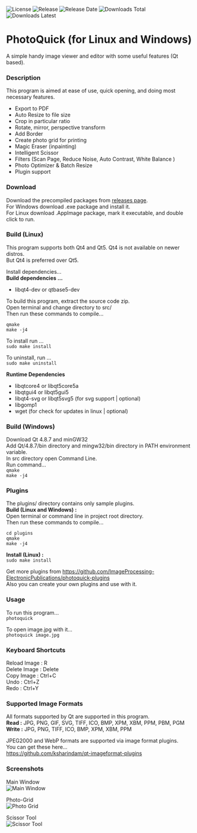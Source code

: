 ![License](https://img.shields.io/github/license/ksharindam/photoquick)
![Release](https://img.shields.io/github/v/release/ksharindam/photoquick)
![Release Date](https://img.shields.io/github/release-date/ksharindam/photoquick)
![Downloads Total](https://img.shields.io/github/downloads/ksharindam/photoquick/total)
![Downloads Latest](https://img.shields.io/github/downloads/ksharindam/photoquick/latest/total)

# PhotoQuick (for Linux and Windows)
A simple handy image viewer and editor with some useful features (Qt based).

### Description
This program is aimed at ease of use, quick opening, and doing most necessary features.  

 * Export to PDF  
 * Auto Resize to file size  
 * Crop in particular ratio  
 * Rotate, mirror, perspective transform  
 * Add Border  
 * Create photo grid for printing  
 * Magic Eraser (inpainting)  
 * Intelligent Scissor  
 * Filters  (Scan Page, Reduce Noise, Auto Contrast, White Balance )  
 * Photo Optimizer & Batch Resize  
 * Plugin support  


### Download
Download the precompiled packages from [releases page](https://github.com/ksharindam/photoquick/releases).  
For Windows download .exe package and install it.  
For Linux download .AppImage package, mark it executable, and double click to run.  

### Build (Linux)
This program supports both Qt4 and Qt5. Qt4 is not available on newer distros.  
But Qt4 is preferred over Qt5.  

Install dependencies...  
**Build dependencies ...**  
 * libqt4-dev or qtbase5-dev  

To build this program, extract the source code zip.  
Open terminal and change directory to src/  
Then run these commands to compile...  
```
qmake  
make -j4  
```

To install run ...  
`sudo make install`  

To uninstall, run ...  
`sudo make uninstall`  

**Runtime Dependencies**  
* libqtcore4 or libqt5core5a  
* libqtgui4 or libqt5gui5  
* libqt4-svg or libqt5svg5  (for svg support | optional)  
* libgomp1  
* wget (for check for updates in linux | optional)  

### Build (Windows)
Download Qt 4.8.7 and minGW32  
Add Qt/4.8.7/bin directory and mingw32/bin directory in PATH environment variable.  
In src directory open Command Line.  
Run command...  
`qmake`  
`make -j4`  

### Plugins
The plugins/ directory contains only sample plugins.  
**Build (Linux and Windows) :**  
Open terminal or command line in project root directory.  
Then run these commands to compile...  
```
cd plugins  
qmake  
make -j4  
```  
**Install (Linux) :**  
`sudo make install`  

Get more plugins from https://github.com/ImageProcessing-ElectronicPublications/photoquick-plugins  
Also you can create your own plugins and use with it.  

### Usage
To run this program...  
`photoquick`  

To open image.jpg with it...  
`photoquick image.jpg`  

### Keyboard Shortcuts
Reload Image : R  
Delete Image : Delete  
Copy Image : Ctrl+C  
Undo : Ctrl+Z  
Redo : Ctrl+Y  

### Supported Image Formats
All formats supported by Qt are supported in this program.  
**Read :** JPG, PNG, GIF, SVG, TIFF, ICO, BMP, XPM, XBM, PPM, PBM, PGM  
**Write :** JPG, PNG, TIFF, ICO, BMP, XPM, XBM, PPM  

JPEG2000 and WebP formats are supported via image format plugins.  
You can get these here...  
https://github.com/ksharindam/qt-imageformat-plugins  

### Screenshots

Main Window  
![Main Window](data/screenshots/Screenshot1.jpg)  

Photo-Grid  
![Photo Grid](data/screenshots/Screenshot2.jpg)  

Scissor Tool  
![Scissor Tool](data/screenshots/Screenshot3.jpg)  

